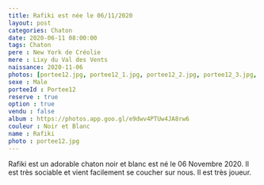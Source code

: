 ```yaml
---
title: Rafiki est née le 06/11/2020
layout: post
categories: Chaton
date: 2020-06-11 08:00:00
tags: Chaton
pere : New York de Créolie
mere : Lixy du Val des Vents
naissance: 2020-11-06
photos: [portee12.jpg, portee12_1.jpg, portee12_2.jpg, portee12_3.jpg, portee12_4.jpg]
sexe : Male
porteeId : Portee12
reserve : true
option : true
vendu : false
album : https://photos.app.goo.gl/e9dwv4PTUw4JA8rw6
couleur : Noir et Blanc
name : Rafiki
photo : portee12.jpg
---
```


Rafiki est un adorable chaton noir et blanc est né le 06 Novembre 2020. Il est très sociable et vient facilement se coucher sur nous. Il est très joueur.
